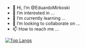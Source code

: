 - 👋 Hi, I’m @EduardoMirkoski
- 👀 I’m interested in ...
- 🌱 I’m currently learning ...
- 💞️ I’m looking to collaborate on ...
- 📫 How to reach me ...

[![Top Langs](https://github-readme-stats.vercel.app/api/top-langs/?username=EduardoMirkoski&layout=compact)](https://github.com/EduardoMirkoski)
